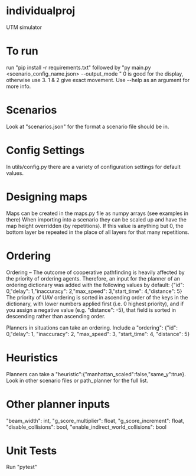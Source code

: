 # individualproj
UTM simulator

# To run
run "pip install -r requirements.txt"
followed by "py main.py <scenario_config_name.json> --output_mode <int>"
0 is good for the display, otherwise use 3. 1 & 2 give exact movement.
Use --help as an argument for more info.

# Scenarios
Look at "scenarios.json" for the format a scenario file should be in.

# Config Settings
In utils/config.py there are a variety of configuration settings for default values.

# Designing maps
Maps can be created in the maps.py file as numpy arrays (see examples in there)
When importing into a scenario they can be scaled up and have the map height overridden (by repetitions).
If this value is anything but 0, the bottom layer be repeated in the place of all layers for that many repetitions.

# Ordering
Ordering – The outcome of cooperative pathfinding is heavily affected by the priority of ordering agents. Therefore, an input for the planner of an ordering dictionary was added with the following values by default: {"id": 0,"delay": 1,"inaccuracy": 2,"max_speed": 3,"start_time": 4,"distance": 5}
The priority of UAV ordering is sorted in ascending order of the keys in the dictionary, with lower numbers applied first (i.e. 0 highest priority), and if you assign a negative value (e.g. "distance": -5), that field is sorted in descending rather than ascending order.

Planners in situations can take an ordering. Include a "ordering": {"id": 0,"delay": 1, "inaccuracy": 2, "max_speed": 3, "start_time": 4, "distance": 5}

# Heuristics
Planners can take a "heuristic":{"manhattan_scaled":false,"same_y":true}. 
Look in other scenario files or path_planner for the full list.

# Other planner inputs
"beam_width": int,
"g_score_multiplier": float,
"g_score_increment": float,
"disable_collisions": bool,
"enable_indirect_world_collisions": bool


# Unit Tests
Run "pytest"
